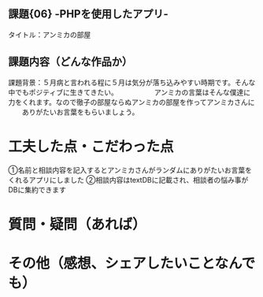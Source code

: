 ## 課題{06} -PHPを使用したアプリ-

タイトル：アンミカの部屋

## 課題内容（どんな作品か）

課題背景：５月病と言われる程に５月は気分が落ち込みやすい時期です。そんな中でもポジティブに生きてきたい。
　　　　　アンミカの言葉はそんな僕達に力をくれます。なので徹子の部屋ならぬアンミカの部屋を作ってアンミカさんに
     　　ありがたいお言葉をもらいましょう。

# 工夫した点・こだわった点

①名前と相談内容を記入するとアンミカさんがランダムにありがたいお言葉をくれるアプリにしました
②相談内容はtextDBに記載され、相談者の悩み事がDBに集約できます

# 質問・疑問（あれば）

# その他（感想、シェアしたいことなんでも）

